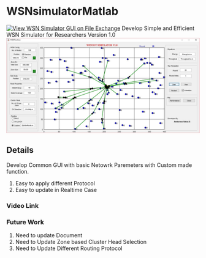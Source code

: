 # WSNsimulatorMatlab
[![View WSN Simulator GUI on File Exchange](https://www.mathworks.com/matlabcentral/images/matlab-file-exchange.svg)](https://www.mathworks.com/matlabcentral/fileexchange/75271-wsn-simulator-gui)
Develop Simple and Efficient WSN Simulator for Researchers Version 1.0
![](screenshot.jpg)
## Details
   Develop Common GUI with basic Netowrk Paremeters with Custom made function.
   1. Easy to apply different Protocol
   2. Easy to update in Realtime Case
### Video Link
### Future Work
1. Need to update Document
2. Need to Update Zone based Cluster Head Selection
3. Need to Update Different Routing Protocol
